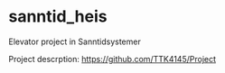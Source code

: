 # sanntid_heis
Elevator project in Sanntidsystemer

Project descrption: https://github.com/TTK4145/Project
